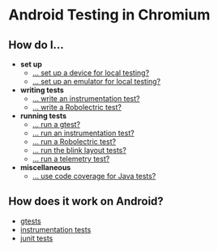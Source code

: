 # Android Testing in Chromium

## How do I...

  - **set up**
    - [... set up a device for local testing?](/testing/android/docs/todo.md)
    - [... set up an emulator for local testing?](/testing/android/docs/todo.md)
  - **writing tests**
    - [... write an instrumentation test?](/testing/android/docs/instrumentation.md)
    - [... write a Robolectric test?](/testing/android/docs/todo.md)
  - **running tests**
    - [... run a gtest?](/testing/android/docs/todo.md)
    - [... run an instrumentation test?](/testing/android/docs/todo.md)
    - [... run a Robolectric test?](/testing/android/docs/todo.md)
    - [... run the blink layout tests?](https://sites.google.com/a/chromium.org/dev/developers/testing/webkit-layout-tests)
    - [... run a telemetry test?](/testing/android/docs/todo.md)
  - **miscellaneous**
    - [... use code coverage for Java tests?](/build/android/docs/coverage.md)

## How does it work on Android?

  - [gtests](/testing/android/docs/gtest_implementation.md)
  - [instrumentation tests](/testing/android/docs/todo.md)
  - [junit tests](/testing/android/docs/todo.md)
